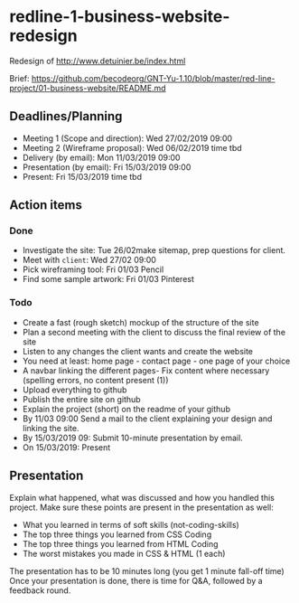 # redline-1-business-website-redesign

Redesign of http://www.detuinier.be/index.html

Brief: https://github.com/becodeorg/GNT-Yu-1.10/blob/master/red-line-project/01-business-website/README.md

## Deadlines/Planning
- Meeting 1 (Scope and direction): Wed 27/02/2019 09:00
- Meeting 2 (Wireframe proposal): Wed 06/02/2019 time tbd
- Delivery (by email): Mon 11/03/2019 09:00
- Presentation (by email): Fri 15/03/2019 09:00
- Present: Fri 15/03/2019 time tbd

## Action items

### Done
- Investigate the site: Tue 26/02make sitemap, prep questions for client.
- Meet with `client`: Wed 27/02 09:00
- Pick wireframing tool: Fri 01/03 Pencil
- Find some sample artwork: Fri 01/03 Pinterest

### Todo

- Create a fast (rough sketch) mockup of the structure of the site
- Plan a second meeting with the client to discuss the final review of the site
- Listen to any changes the client wants and create the website
- You need at least: home page - contact page - one page of your choice
- A navbar linking the different pages- Fix content where necessary (spelling errors, no content present (1))
- Upload everything to github
- Publish the entire site on github
- Explain the project (short) on the readme of your github
- By 11/03 09:00 Send a mail to the client explaining your design and linking the site.
- By 15/03/2019 09: Submit 10-minute presentation by email.
- On 15/03/2019: Present

## Presentation

Explain what happened, what was discussed and how you handled this project.
Make sure these points are present in the presentation as well:

- What you learned in terms of soft skills (not-coding-skills)
- The top three things you learned from CSS Coding
- The top three things you learned from HTML Coding
- The worst mistakes you made in CSS & HTML (1 each)

The presentation has to be 10 minutes long (you get 1 minute fall-off time)
Once your presentation is done, there is time for Q&A, followed by a feedback round.
